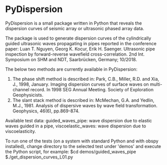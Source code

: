 # PyDispersion
PyDispersion is a small package written in Python that reveals the dispersion curves of seismic array or ultrasonic phased array data. 

The package is used to generate dispersion curves of the cylindrically guided ultrasonic waves propagating in pipes reported in the conference paper:
Luan T. Nguyen, Georg K. Kocur, Erik H. Saenger. Ultrasonic pipe inspection by forward-reverse wavefield cross-correlation. 2nd Int. Symposium on SHM and NDT, Saarbrücken, Germany; 10/2018.

The below two methods are currently available in PyDispersion:
1. The phase shift method is described in:
Park, C.B., Miller, R.D. and Xia, J., 1998, January. Imaging dispersion curves of surface waves on multi-channel record. In 1998 SEG Annual Meeting. Society of Exploration Geophysicists.
2. The slant stack method is described in:
McMechan, G.A. and Yedlin, M.J., 1981. Analysis of dispersive waves by wave field transformation. Geophysics, 46(6), pp.869-874.

Available test data:
guided_waves_pipe: wave dispersion due to elastic waves guided in a pipe,
viscoelastic_waves: wave dispersion due to viscoelasticity.

To run one of the tests (on a system with standard Python and with obspy installed), change directory to the selected test under 'demos' and execute the Python script, for example:
$cd demos/guided_waves_pipe
$./get_dispersion_curves_L01.py
